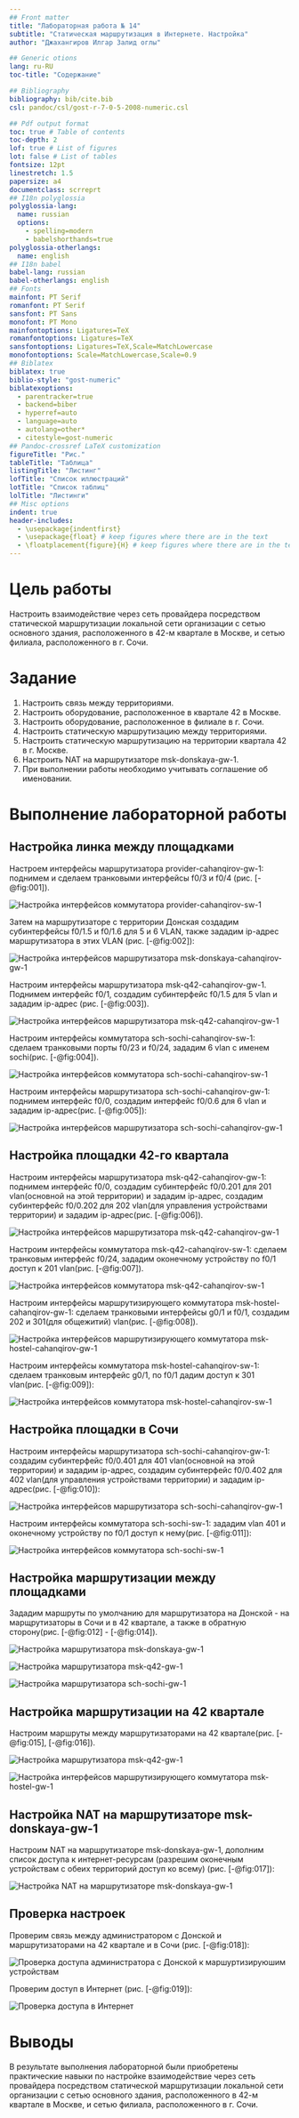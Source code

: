 ```yaml
---
## Front matter
title: "Лабораторная работа № 14"
subtitle: "Статическая маршрутизация в Интернете. Настройка"
author: "Джахангиров Илгар Залид оглы"

## Generic otions
lang: ru-RU
toc-title: "Содержание"

## Bibliography
bibliography: bib/cite.bib
csl: pandoc/csl/gost-r-7-0-5-2008-numeric.csl

## Pdf output format
toc: true # Table of contents
toc-depth: 2
lof: true # List of figures
lot: false # List of tables
fontsize: 12pt
linestretch: 1.5
papersize: a4
documentclass: scrreprt
## I18n polyglossia
polyglossia-lang:
  name: russian
  options:
	- spelling=modern
	- babelshorthands=true
polyglossia-otherlangs:
  name: english
## I18n babel
babel-lang: russian
babel-otherlangs: english
## Fonts
mainfont: PT Serif
romanfont: PT Serif
sansfont: PT Sans
monofont: PT Mono
mainfontoptions: Ligatures=TeX
romanfontoptions: Ligatures=TeX
sansfontoptions: Ligatures=TeX,Scale=MatchLowercase
monofontoptions: Scale=MatchLowercase,Scale=0.9
## Biblatex
biblatex: true
biblio-style: "gost-numeric"
biblatexoptions:
  - parentracker=true
  - backend=biber
  - hyperref=auto
  - language=auto
  - autolang=other*
  - citestyle=gost-numeric
## Pandoc-crossref LaTeX customization
figureTitle: "Рис."
tableTitle: "Таблица"
listingTitle: "Листинг"
lofTitle: "Список иллюстраций"
lotTitle: "Список таблиц"
lolTitle: "Листинги"
## Misc options
indent: true
header-includes:
  - \usepackage{indentfirst}
  - \usepackage{float} # keep figures where there are in the text
  - \floatplacement{figure}{H} # keep figures where there are in the text
---
```


# Цель работы

Настроить взаимодействие через сеть провайдера посредством статической маршрутизации локальной сети организации с сетью основного здания, расположенного в 42-м квартале в Москве, и сетью филиала, расположенного в г. Сочи.

# Задание

1. Настроить связь между территориями.
2. Настроить оборудование, расположенное в квартале 42 в Москве.
3. Настроить оборудование, расположенное в филиале в г. Сочи.
4. Настроить статическую маршрутизацию между территориями.
5. Настроить статическую маршрутизацию на территории квартала 42 в г.
Москве.
6. Настроить NAT на маршрутизаторе msk-donskaya-gw-1.
7. При выполнении работы необходимо учитывать соглашение об именовании.

# Выполнение лабораторной работы

## Настройка линка между площадками

Настроем интерфейсы маршрутизатора provider-cahanqirov-gw-1: поднимем и сделаем транковыми интерфейсы f0/3 и f0/4 (рис. [-@fig:001]).

![Настройка интерфейсов коммутатора provider-cahanqirov-sw-1](image/1.png)

Затем на маршрутизаторе с территории Донская создадим субинтерфейсы f0/1.5 и f0/1.6 для 5 и 6 VLAN, также зададим ip-адрес маршрутизатора в этих VLAN (рис. [-@fig:002]):

![Настройка интерфейсов маршрутизатора msk-donskaya-cahanqirov-gw-1](image/2.png)

Настроим интерфейсы маршрутизатора msk-q42-cahanqirov-gw-1. Поднимем интерфейс f0/1, создадим субинтерфейс f0/1.5 для 5 vlan и зададим ip-адрес (рис. [-@fig:003]).

![Настройка интерфейсов маршрутизатора msk-q42-cahanqirov-gw-1](image/3.png)

Настроим интерфейсы коммутатора sch-sochi-cahanqirov-sw-1: сделаем транковыми порты f0/23  и f0/24, зададим 6 vlan с именем sochi(рис. [-@fig:004]).

![Настройка интерфейсов коммутатора sch-sochi-cahanqirov-sw-1](image/4.png)

Настроим интерфейсы маршрутизатора sch-sochi-cahanqirov-gw-1: поднимем интерфейс f0/0, создадим интерфейс f0/0.6 для 6 vlan и зададим ip-адрес(рис. [-@fig:005]):

![Настройка интерфейсов маршрутизатора sch-sochi-cahanqirov-gw-1](image/5.png)

## Настройка площадки 42-го квартала

Настроим интерфейсы маршрутизатора msk-q42-cahanqirov-gw-1: поднимем интерфейс f0/0, создадим субинтерфейс f0/0.201 для 201 vlan(основной на этой территории) и зададим ip-адрес, создадим субинтерфейс f0/0.202 для 202 vlan(для управления устройствами территории) и зададим ip-адрес(рис. [-@fig:006]).

![Настройка интерфейсов маршрутизатора msk-q42-cahanqirov-gw-1](image/7.png)

Настроим интерфейсы коммутатора msk-q42-cahanqirov-sw-1: сделаем транковым интерфейс f0/24, зададим оконечному устройству по f0/1 доступ к 201 vlan(рис. [-@fig:007]).

![Настройка интерфейсов коммутатора msk-q42-cahanqirov-sw-1](image/8.png)

Настроим интерфейсы маршрутизирующего коммутатора msk-hostel-cahanqirov-gw-1: сделаем транковыми интерфейсы g0/1 и f0/1, создадим 202 и 301(для общежитий) vlan(рис. [-@fig:008]).

![Настройка интерфейсов маршрутизирующего коммутатора msk-hostel-cahanqirov-gw-1](image/9.png)

Настроим интерфейсы коммутатора msk-hostel-cahanqirov-sw-1: сделаем транковым интерфейс g0/1, по f0/1 дадим доступ к 301 vlan(рис. [-@fig:009]):

![Настройка интерфейсов коммутатора msk-hostel-cahanqirov-sw-1](image/10.png)

## Настройка площадки в Сочи

Настроим интерфейсы маршрутизатора sch-sochi-cahanqirov-gw-1: создадим субинтерфейс f0/0.401 для 401 vlan(основной на этой территории) и зададим ip-адрес, создадим субинтерфейс f0/0.402 для 402 vlan(для управления устройствами территории) и зададим ip-адрес(рис. [-@fig:010]):

![Настройка интерфейсов маршрутизатора sch-sochi-cahanqirov-gw-1](image/11.png)

Настроим интерфейсы коммутатора sch-sochi-sw-1: зададим vlan 401 и оконечному устройству по f0/1 доступ к нему(рис. [-@fig:011]):

![Настройка интерфейсов коммутатора sch-sochi-sw-1](image/12.png)
## Настройка маршрутизации между площадками

Зададим маршруты по умолчанию для маршрутизатора на Донской - на марщрутизаторы в Сочи и в 42 квартале, а также в обратную сторону(рис. [-@fig:012] - [-@fig:014]).

![Настройка маршрутизатора msk-donskaya-gw-1](image/13.png)

![Настройка маршрутизатора msk-q42-gw-1](image/14.png)

![Настройка маршрутизатора sch-sochi-gw-1](image/15.png)

## Настройка маршрутизации на 42 квартале

Настроим маршруты между маршрутизаторами на 42 квартале(рис. [-@fig:015], [-@fig:016]).

![Настройка маршрутизатора msk-q42-gw-1](image/16.png)

![Настройка интерфейсов маршрутизирующего коммутатора msk-hostel-gw-1](image/17.png)

## Настройка NAT на маршрутизаторе msk-donskaya-gw-1

Настроим NAT на маршрутизаторе msk-donskaya-gw-1, дополним список доступа к интернет-ресурсам (разрешим оконечным устройствам с обеих территорий доступ ко всему) (рис. [-@fig:017]):

![Настройка NAT на маршрутизаторе msk-donskaya-gw-1](image/18.png)


## Проверка настроек

Проверим связь между администратором с Донской и маршрутизаторами на 42 квартале и в Сочи (рис. [-@fig:018]):

![Проверка доступа администратора с Донской к маршуртизируюшим устройствам](image/26.png)

Проверим доступ в Интернет (рис. [-@fig:019]):

![Проверка доступа в Интернет](image/27.png)

# Выводы

В результате выполнения лабораторной были приобретены практические навыки по настройке взаимодействие через сеть провайдера посредством статической маршрутизации локальной сети организации с сетью основного здания, расположенного в 42-м квартале в Москве, и сетью филиала, расположенного в г. Сочи.


